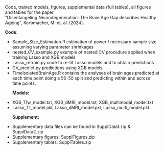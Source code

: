Code, trained models, figures, supplemental data (full tables), all figures and tables for the paper <br/>
"Disentangeling Neurodegeneration: The Brain Age Gap describes Healthy Ageing", Korbmacher, M. et. al. (2024). </p>
**Code:** <br/>
- Sample_Size_Estimation.R estimation of power / necessary sample size assuming varying parameter shrinkages <br/>
- nested_CV_example.py example of nested CV procedure applied when training Lasso and XGB models <br/>
- Lasso_retrain.py code to re-fit Lasso models and to obtain predictions <br/>
- CV_predict.py predictions using XGB models <br/>
- TimeIsolatedBrainAge.R contains the analyses of brain ages predicted at each time point doing a 50-50 split and predicting within and across time points. </p>
**Models:** <br/>
* XGB_T1w_model.txt, XGB_dMRI_model.txt, XGB_multimodal_model.txt <br/>
* Lasso_T1_model.pkl, Lasso_dMRI_model.pkl, Lasso_multi_model.pkl </p>
**Supplement:** <br/>
+ Supplementary data files can be found in SupplData1.zip & SupplData2.zip <br/>
+ Supplementary figures: SupplFigures.zip <br/>
+ Supplementary tables: SupplTables.zip <br/>
